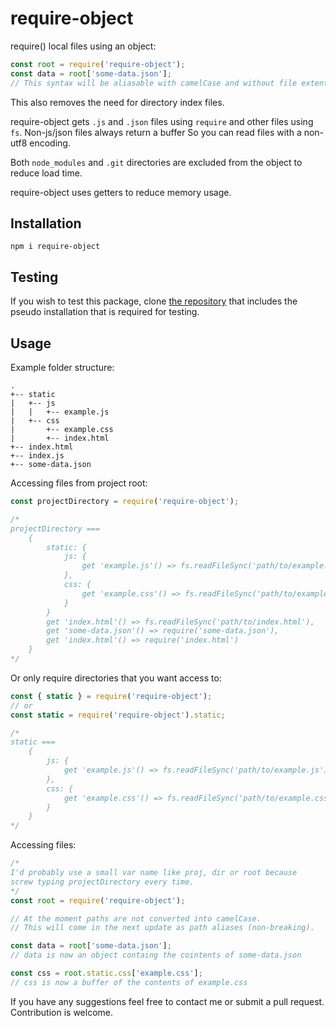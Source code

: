 # require-object

require() local files using an object:

```javascript
const root = require('require-object');
const data = root['some-data.json'];
// This syntax will be aliasable with camelCase and without file extention in the next update.
```

This also removes the need for directory index files.

require-object gets `.js` and `.json` files using
`require` and other files using `fs`. Non-js/json files always
return a buffer So you can read files with a non-utf8 encoding.

Both `node_modules` and `.git` directories are excluded from the
object to reduce load time.

require-object uses getters to reduce memory usage.

## Installation

`npm i require-object`

## Testing

If you wish to test this package, clone
[the repository](https://github.com/jkeveren/require-object)
that includes the pseudo installation that is required for
testing.

## Usage

Example folder structure:
```
.
+-- static
|   +-- js
|   |   +-- example.js
|   +-- css
|       +-- example.css
|       +-- index.html
+-- index.html
+-- index.js
+-- some-data.json
```

Accessing files from project root:
```javascript
const projectDirectory = require('require-object');

/*
projectDirectory ===
	{
		static: {
			js: {
				get 'example.js'() => fs.readFileSync('path/to/example.js')
			},
			css: {
				get 'example.css'() => fs.readFileSync('path/to/example.css')
			}
		}
		get 'index.html'() => fs.readFileSync('path/to/index.html'),
		get 'some-data.json'() => require('some-data.json'),
		get 'index.html'() => require('index.html')
	}
*/
```

Or only require directories that you want access to:
```javascript
const { static } = require('require-object');
// or
const static = require('require-object').static;

/*
static ===
	{
		js: {
			get 'example.js'() => fs.readFileSync('path/to/example.js')
		},
		css: {
			get 'example.css'() => fs.readFileSync('path/to/example.css')
		}
	}
*/
```

Accessing files:
```javascript
/*
I'd probably use a small var name like proj, dir or root because
screw typing projectDirectory every time.
*/
const root = require('require-object');

// At the moment paths are not converted into camelCase.
// This will come in the next update as path aliases (non-breaking).

const data = root['some-data.json'];
// data is now an object containg the cointents of some-data.json

const css = root.static.css['example.css'];
// css is now a buffer of the contents of example.css
```

If you have any suggestions feel free to contact me or submit a
pull request. Contribution is welcome.
